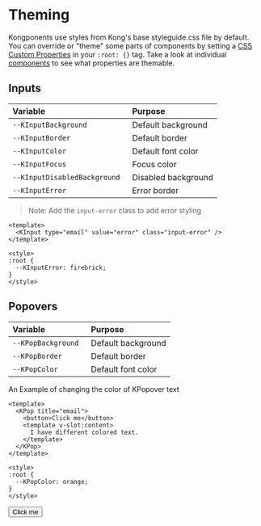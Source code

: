 # Theming

Kongponents use styles from Kong's base styleguide.css file by default. You can override or "theme" some parts of components by setting a [CSS Custom Properties](https://developer.mozilla.org/en-US/docs/Web/CSS/--*) in your `:root: {}` tag. Take a look at individual [components](/components/) to see what properties are themable.

## Inputs
| Variable | Purpose
|:-------- |:-------
| `--KInputBackground `| Default background
| `--KInputBorder `| Default border
| `--KInputColor `| Default font color
| `--KInputFocus `| Focus color
| `--KInputDisabledBackground `| Disabled background
| `--KInputError `| Error border

> Note: Add the `input-error` class to add error styling

```vue
<template>
  <KInput type="email" value="error" class="input-error" />
</template>

<style>
:root {
  --KInputError: firebrick;
}
</style>
```
<KInput id="theme-page-kinput" class="input-error" type="email" value="error" />

## Popovers
| Variable | Purpose
|:-------- |:-------
| `--KPopBackground `| Default background
| `--KPopBorder `| Default border
| `--KPopColor `| Default font color

An Example of changing the color of KPopover text

```vue
<template>
  <KPop title="email">
    <button>Click me</button>
    <template v-slot:content>
      I have different colored text.
    </template>
  </KPop>
</template>

<style>
:root {
  --KPopColor: orange;
}
</style>
```
<div id="theme-page-kpop">
<KPop title="email" target="#theme-page-kpop">
  <button>Click me</button>
  <template v-slot:content>
    I have different colored text.
  </template>
  </KPop>
</div>

<style scoped>
#theme-page-kinput { --KInputError: firebrick; }
#theme-page-kpop  { --KPopColor: orange; }
</style>

